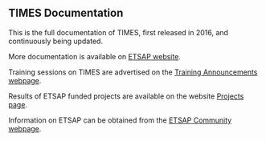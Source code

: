 ## TIMES Documentation

This is the full documentation of TIMES, first released in 2016, and continuously being updated.

More documentation is available on [ETSAP website](https://iea-etsap.org/index.php/documentation).

Training sessions on TIMES are advertised on the [Training Announcements webpage](https://iea-etsap.org/index.php/training).

Results of ETSAP funded projects are available on the website [Projects page](https://iea-etsap.org/index.php/etsap-projects).

Information on ETSAP can be obtained from the [ETSAP Community webpage](https://iea-etsap.org/index.php/community/new-to-etsap).

